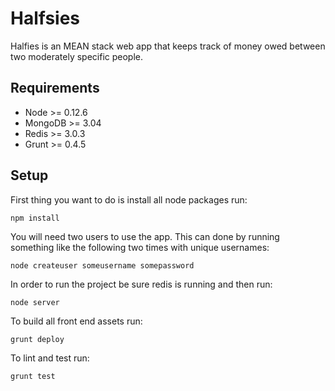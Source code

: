 # Halfsies
Halfies is an MEAN stack web app that keeps track of money owed between two moderately specific people.

## Requirements
* Node >= 0.12.6
* MongoDB >= 3.04
* Redis >= 3.0.3
* Grunt >= 0.4.5

## Setup
First thing you want to do is install all node packages run:

    npm install
    
You will need two users to use the app. This can done by running something like the following two times with unique usernames:

    node createuser someusername somepassword
  
In order to run the project be sure redis is running and then run:

    node server

To build all front end assets run:

    grunt deploy

To lint and test run:

    grunt test